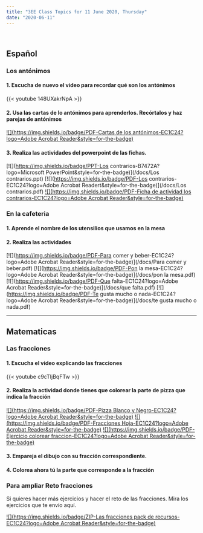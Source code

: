```yaml
---
title: "3EE Class Topics for 11 June 2020, Thursday"
date: "2020-06-11"
---
```


&nbsp;

## Español

### Los antónimos

#### 1. Escucha de nuevo el video para recordar qué son los antónimos

{{< youtube 148UXakrNpA >}}

#### 2. Usa las cartas de lo antónimos para aprenderlos. Recórtalos y haz parejas de antónimos

[![](https://img.shields.io/badge/PDF-Cartas de los antónimos-EC1C24?logo=Adobe Acrobat Reader&style=for-the-badge)](/docs/spanish-opposites-cards.pdf)

#### 3. Realiza las actividades del powerpoint de las fichas.

[![](https://img.shields.io/badge/PPT-Los contrarios-B7472A?logo=Microsoft PowerPoint&style=for-the-badge)](/docs/Los contrarios.ppt) [![](https://img.shields.io/badge/PDF-Los contrarios-EC1C24?logo=Adobe Acrobat Readert&style=for-the-badge)](/docs/Los contrarios.pdf) [![](https://img.shields.io/badge/PDF-Ficha de actividad los contrarios-EC1C24?logo=Adobe Acrobat Reader&style=for-the-badge)](/docs/es-sl-2548097-ficha-de-actividad-los-contrarios.pdf)


### En la cafeteria

#### 1. Aprende el nombre de los utensilios que usamos en la mesa

#### 2. Realiza las actividades

[![](https://img.shields.io/badge/PDF-Para comer y beber-EC1C24?logo=Adobe Acrobat Reader&style=for-the-badge)](/docs/Para comer y beber.pdf) [![](https://img.shields.io/badge/PDF-Pon la mesa-EC1C24?logo=Adobe Acrobat Reader&style=for-the-badge)](/docs/pon la mesa.pdf)
[![](https://img.shields.io/badge/PDF-Que falta-EC1C24?logo=Adobe Acrobat Reader&style=for-the-badge)](/docs/que falta.pdf)
[![](https://img.shields.io/badge/PDF-Te gusta mucho o nada-EC1C24?logo=Adobe Acrobat Reader&style=for-the-badge)](/docs/te gusta mucho o nada.pdf)

<hr>

## Matematicas

### Las fracciones

#### 1. Escucha el video explicando las fracciones

{{< youtube c9cTIjBqFTw >}}

#### 2. Realiza la actividad donde tienes que colorear la parte de pizza que indica la fracción

[![](https://img.shields.io/badge/PDF-Pizza Blanco y Negro-EC1C24?logo=Adobe Acrobat Reader&style=for-the-badge)](/docs/PizzaBlancoYNegro.pdf) [![](https://img.shields.io/badge/PDF-Fracciones Hoja-EC1C24?logo=Adobe Acrobat Reader&style=for-the-badge)](/docs/fracciones_hoja1.pdf) [![](https://img.shields.io/badge/PDF-Ejercicio colorear fraccion-EC1C24?logo=Adobe Acrobat Reader&style=for-the-badge)](/docs/ejercicio-colorear-fraaccion.pdf)

#### 3. Empareja el dibujo con su fracción correspondiente.

#### 4. Colorea ahora tú la parte que corresponde a la fracción

### Para ampliar Reto fracciones

Si quieres hacer más ejercicios y hacer el reto de las fracciones. Mira los ejercicios que te envío aquí.

[![](https://img.shields.io/badge/ZIP-Las fracciones pack de recursos-EC1C24?logo=Adobe Acrobat Reader&style=for-the-badge)](/docs/es-n-26-las-fracciones-pack-de-recursos.zip)

<br/>
<br/>

